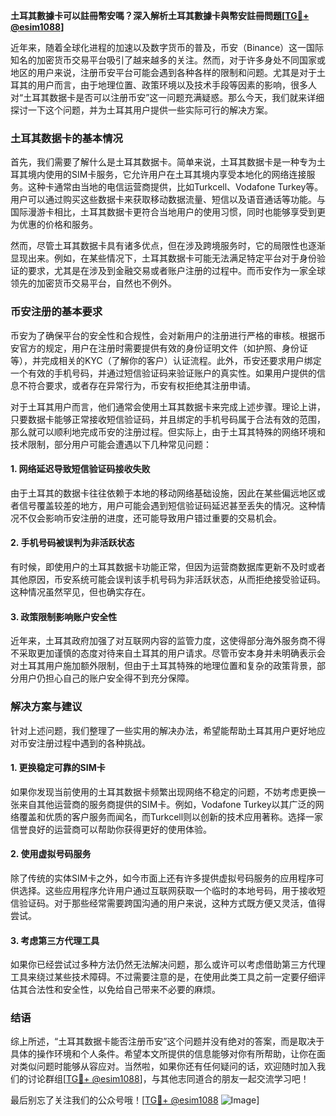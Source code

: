 **土耳其數據卡可以註冊幣安嗎？深入解析土耳其數據卡與幣安註冊問題[[TG💪+ @esim1088](https://t.me/s/esim1088)]**

近年来，随着全球化进程的加速以及数字货币的普及，币安（Binance）这一国际知名的加密货币交易平台吸引了越来越多的关注。然而，对于许多身处不同国家或地区的用户来说，注册币安平台可能会遇到各种各样的限制和问题。尤其是对于土耳其的用户而言，由于地理位置、政策环境以及技术手段等因素的影响，很多人对“土耳其数据卡是否可以注册币安”这一问题充满疑惑。那么今天，我们就来详细探讨一下这个问题，并为土耳其用户提供一些实际可行的解决方案。

### 土耳其数据卡的基本情况

首先，我们需要了解什么是土耳其数据卡。简单来说，土耳其数据卡是一种专为土耳其境内使用的SIM卡服务，它允许用户在土耳其境内享受本地化的网络连接服务。这种卡通常由当地的电信运营商提供，比如Turkcell、Vodafone Turkey等。用户可以通过购买这些数据卡来获取移动数据流量、短信以及语音通话等功能。与国际漫游卡相比，土耳其数据卡更符合当地用户的使用习惯，同时也能够享受到更为优惠的价格和服务。

然而，尽管土耳其数据卡具有诸多优点，但在涉及跨境服务时，它的局限性也逐渐显现出来。例如，在某些情况下，土耳其数据卡可能无法满足特定平台对于身份验证的要求，尤其是在涉及到金融交易或者账户注册的过程中。而币安作为一家全球领先的加密货币交易平台，自然也不例外。

### 币安注册的基本要求

币安为了确保平台的安全性和合规性，会对新用户的注册进行严格的审核。根据币安官方的规定，用户在注册时需要提供有效的身份证明文件（如护照、身份证等），并完成相关的KYC（了解你的客户）认证流程。此外，币安还要求用户绑定一个有效的手机号码，并通过短信验证码来验证账户的真实性。如果用户提供的信息不符合要求，或者存在异常行为，币安有权拒绝其注册申请。

对于土耳其用户而言，他们通常会使用土耳其数据卡来完成上述步骤。理论上讲，只要数据卡能够正常接收短信验证码，并且绑定的手机号码属于合法有效的范围，那么就可以顺利地完成币安的注册过程。但实际上，由于土耳其特殊的网络环境和技术限制，部分用户可能会遭遇以下几种常见问题：

#### 1. 网络延迟导致短信验证码接收失败
由于土耳其的数据卡往往依赖于本地的移动网络基础设施，因此在某些偏远地区或者信号覆盖较差的地方，用户可能会遇到短信验证码延迟甚至丢失的情况。这种情况不仅会影响币安注册的进度，还可能导致用户错过重要的交易机会。

#### 2. 手机号码被误判为非活跃状态
有时候，即使用户的土耳其数据卡功能正常，但因为运营商数据库更新不及时或者其他原因，币安系统可能会误判该手机号码为非活跃状态，从而拒绝接受验证码。这种情况虽然罕见，但也确实存在。

#### 3. 政策限制影响账户安全性
近年来，土耳其政府加强了对互联网内容的监管力度，这使得部分海外服务商不得不采取更加谨慎的态度对待来自土耳其的用户请求。尽管币安本身并未明确表示会对土耳其用户施加额外限制，但由于土耳其特殊的地理位置和复杂的政策背景，部分用户仍担心自己的账户安全得不到充分保障。

### 解决方案与建议

针对上述问题，我们整理了一些实用的解决办法，希望能帮助土耳其用户更好地应对币安注册过程中遇到的各种挑战。

#### 1. 更换稳定可靠的SIM卡
如果你发现当前使用的土耳其数据卡频繁出现网络不稳定的问题，不妨考虑更换一张来自其他运营商的服务商提供的SIM卡。例如，Vodafone Turkey以其广泛的网络覆盖和优质的客户服务而闻名，而Turkcell则以创新的技术应用著称。选择一家信誉良好的运营商可以帮助你获得更好的使用体验。

#### 2. 使用虚拟号码服务
除了传统的实体SIM卡之外，如今市面上还有许多提供虚拟号码服务的应用程序可供选择。这些应用程序允许用户通过互联网获取一个临时的本地号码，用于接收短信验证码。对于那些经常需要跨国沟通的用户来说，这种方式既方便又灵活，值得尝试。

#### 3. 考虑第三方代理工具
如果你已经尝试过多种方法仍然无法解决问题，那么或许可以考虑借助第三方代理工具来绕过某些技术障碍。不过需要注意的是，在使用此类工具之前一定要仔细评估其合法性和安全性，以免给自己带来不必要的麻烦。

### 结语

综上所述，“土耳其数据卡能否注册币安”这个问题并没有绝对的答案，而是取决于具体的操作环境和个人条件。希望本文所提供的信息能够对你有所帮助，让你在面对类似问题时能够从容应对。当然啦，如果你还有任何疑问的话，欢迎随时加入我们的讨论群组[[TG💪+ @esim1088](https://t.me/s/esim1088)]，与其他志同道合的朋友一起交流学习吧！

最后别忘了关注我们的公众号哦！[[TG💪+ @esim1088](https://t.me/s/esim1088) ![Image](https://i.postimg.cc/4NQfJmqS/Snipaste-2025-05-13-00-14-12.png)]